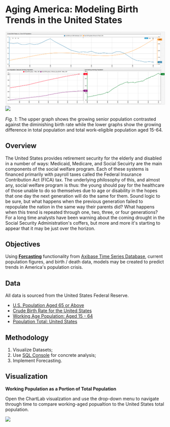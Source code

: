 # Aging America: Modeling Birth Trends in the United States

![](images/aging-america-title.png)
[![](images/button)](https://apps.axibase.com/chartlab/7a396847)

*Fig. 1*: The upper graph shows the growing senior population contrasted against the diminishing birth rate while the lower graphs show the growing difference in total population and total work-eligible population aged 15-64.

## Overview

The United States provides retirement security for the elderly and disabled in a number of ways: Medicaid, Medicare, and Social Secuirty are the main components of the social welfare program. Each of these systems is financed primarily with payroll taxes called the Federal Insurance Contribution Act (FICA) tax. The underlying philosophy of this, and almost any, social welfare program is thus: the young should pay for the healthcare of those unable to do so themselves due to age or disability in the hopes that one day the next generation will do the same for them. Sound logic to be sure, but what happens when the previous generation failed to repopulate the nation in the same way their parents did? What happens when this trend is repeated through one, two, three, or four generations? For a long time analysts have been warning about the coming drought in the Social Security Administration's coffers, but more and more it's starting to appear that it may be just over the horizon.

## Objectives

Using [**Forcasting**](https://axibase.com/products/axibase-time-series-database/forecasts/) functionality from [Axibase Time Series Database](https://axibase.com/), current population figures, and birth / death data, models may be created to predict trends in America's population crisis. 

## Data

All data is sourced from the United States Federal Reserve.

* [U.S. Population Aged 65 or Above](https://fred.stlouisfed.org/series/SPPOP65UPTOZSUSA)
* [Crude Birth Rate for the United States](https://fred.stlouisfed.org/series/SPDYNCBRTINUSA)
* [Working Age Population: Aged 15 - 64](https://fred.stlouisfed.org/series/LFWA64TTUSM647S)
* [Population Total: United States](https://fred.stlouisfed.org/series/POPTOTUSA647NWDB)

## Methodology

1. Visualize Datasets;
2. Use [SQL Console](https://github.com/axibase/atsd/tree/master/sql#overview) for concrete analysis;
3. Implement Forecasting.

## Visualization

**Working Population as a Portion of Total Population**

Open the ChartLab visualzation and use the drop-down menu to navigate through time to compare working-aged popualtion to the United States total population.

![](working-population-pie.png)
